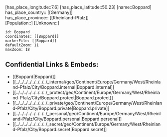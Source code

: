 ﻿---
location: [50.23,7.6] 
mapzoom: [7,12] 
mapmarker: city 
type: City
tags:
- geo/City


SpocWebEntityId: 29270
isDeleted: false
confidential: public

---
[has_place_longitude::7.6] 
[has_place_latitude::50.23] 
[name::Boppard] 
has_place_country:: [[Germany]]  
has_place_province:: [[Rheinland-Pfalz]]  
[Population::] 
[Unknown::] 


```leaflet
id: Boppard
coordinates: [[Boppard]] 
markerFile: [[Boppard]] 
defaultZoom: 11 
maxZoom: 18
```


## Confidential Links & Embeds: 
- [[Boppard|Boppard]]  
- [[../../../../../../../../_internal/geo/Continent/Europe/Germany/West/Rheinland-Pfalz/City/Boppard.internal|Boppard.internal]] 
- [[../../../../../../../../_protect/geo/Continent/Europe/Germany/West/Rheinland-Pfalz/City/Boppard.protect|Boppard.protect]] 
- [[../../../../../../../../_private/geo/Continent/Europe/Germany/West/Rheinland-Pfalz/City/Boppard.private|Boppard.private]] 
- [[../../../../../../../../_personal/geo/Continent/Europe/Germany/West/Rheinland-Pfalz/City/Boppard.personal|Boppard.personal]] 
- [[../../../../../../../../_secret/geo/Continent/Europe/Germany/West/Rheinland-Pfalz/City/Boppard.secret|Boppard.secret]] 
